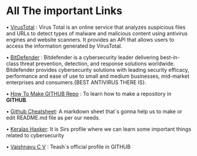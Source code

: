 # All The important Links 

• [VirusTotal](https://www.virustotal.com/gui/home/upload) : Virus Total is an online service that analyzes suspicious files and URLs to detect types of malware and malicious content using antivirus engines and 
  website scanners. It provides an API that allows users to access the information generated by VirusTotal.

• [BitDefender](https://www.bitdefender.com/) : Bitdefender is a cybersecurity leader delivering best-in-class threat prevention, detection, and response solutions worldwide. Bitdefender provides cybersecurity 
  solutions with leading security efficacy, performance and ease of use to small and medium businesses, mid-market enterprises and consumers.{BEST ANTIVIRUS THERE IS}.

• [How To Make GITHUB Repo](https://docs.github.com/en/repositories/creating-and-managing-repositories/quickstart-for-repositories) : To learn how to make a repository in **GITHUB**.

• [Github Cheatsheet](https://github.com/adam-p/markdown-here/wiki/Markdown-Cheatsheet): A markdown sheet that`s gonna help us to make or edit README.md file as per our needs.

• [Keralas Haxker](https://github.com/keralahacker?tab=repositories): It is Sirs profile where we can learn some important things related to cybersecurity

• [Vaishnavu C V](https://github.com/vaishnavucv) : Teash`s official profile in GITHUB

